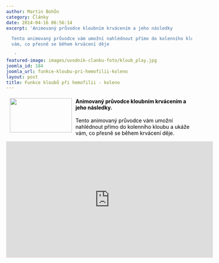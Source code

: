 ```yaml
---
author: Martin Bohůn
category: Články
date: 2014-04-16 06:56:14
excerpt: 'Animovaný průvodce kloubním krvácením a jeho následky

  Tento animovaný průvodce vám umožní nahlédnout přímo do kolenního kloubu a ukáže
  vám, co přesně se během krvácení děje 

   '
featured-image: images/uvodnik-clanku-foto/kloub_play.jpg
joomla_id: 184
joomla_url: funkce-kloubu-pri-hemofilii-koleno
layout: post
title: Funkce kloubů při hemofilii - koleno
---
```


<h4>
 <a href="https://www.youtube.com/watch?v=RN4QCPxgvJg" target="_blank" title="Funkce kloubů při hemofilii">
  <span style="color: #000000;">
   <img border="0" height="93" src="{{ site.baseurl }}/images/uvodnik-clanku-foto/kloub_play.jpg" style="margin-left: 10px; margin-right: 10px; float: left;" width="168"/>
  </span>
 </a>
 <span style="color: #000000;">
  Animovaný průvodce kloubním krvácením a jeho následky.
 </span>
</h4>
<p>
 <span id="result_box" lang="cs" style="color: #000000;">
  <span class="hps">
   Tento animovaný průvodce vám umožní nahlédnout přímo do kolenního kloubu a ukáže vám, co přesně se během krvácení děje.
  </span>
 </span>
</p>
<p>
 <span lang="cs" style="color: #000000;">
  <span class="hps">
  </span>
 </span>
</p>
<p>
</p>
<p>
 <iframe frameborder="0" height="315" src="http://www.youtube.com/embed/RN4QCPxgvJg" style="display: block; margin-left: auto; margin-right: auto;" width="560">
 </iframe>
</p>